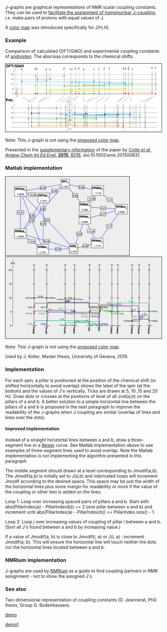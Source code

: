 
J-graphs are graphical representations of NMR scalar coupling constants. They can be used to [facilitate the assignment of homonuclear J-coupling](assembleCouplingNetwork), *i.e.* make pairs of protons with equal values of J.

A [color map](https://nmredatainitiative.github.io/color-map-J-coupling/) was introduced specifically for J(H,H).
### Example 
Comparison of calculated (DFT/GIAO) and experimental coupling constants of [androsten](androsten). The abscissa corresponds to the chemical shifts.

<img style="border:1px solid black;" src="images/annie.png" width="600" alt="J-Graph." />

Note: This J-graph is not using the [proposed color map](https://nmredatainitiative.github.io/color-map-J-coupling/). 

Presented in the [supplementary information](https://onlinelibrary.wiley.com/action/downloadSupplement?doi=10.1002%2Fanie.201500831&file=anie_201500831_sm_miscellaneous_information.pdf) of the paper by 
[Cotte *et al. Angew Chem Int Ed Engl.* **2015**, 6016](https://onlinelibrary.wiley.com/doi/10.1002/anie.201500831), doi:10.1002/anie.201500831.
### Matlab implementation

<img style="border:1px solid black;" src="images/CouplingNetwork.png" width="400" alt="J-Graph." />

<img style="border:1px solid black;" src="images/JGraphMatlab.png" width="600" alt="J-Graph." />

Note: This J-graph is not using the [proposed color map](https://nmredatainitiative.github.io/color-map-J-coupling/). 

Used by J. Keller, Master thesis, University of Geneva, 2019.

### Implementation

For each spin, a pillar is positioned at the position of the chemical shift (or shifted horizontally to avoid overlap) shows the label of the spin (at the bottom) and the values of J's vertically. Ticks are drawn at 5, 10 ,15 and 20 Hz. Draw dots or crosses at the positions of level of all Jval(a,b) on the pillars of a and b. A better solution to a simple horizontal line between the pillars of a and b is proposed in the next paragraph to improve the readability of the J-graphs when J coupling are similar (overlap of lines and lines over the dots).
#### Improved implementation

Instead of a straight horizontal lines between a and b, draw a three-segment line or a [Bésier](https://en.wikipedia.org/wiki/B%C3%A9zier_curve) curve. See Matlab implementation above to see examples of three-segment lines used to avoid overlap. Note the Matlab implementation is not implementing the algorithm presented in this paragraph.

The middle segment should drawn at a level corresponding to Jmodif(a,b).
The Jmodif(a,b) is initially set to J(a,b) and imbricated loops will increment Jmodif according to the desired space. This space may be just the width of the horizontal lines plus some margin for readability or more if the value of the coupling or other text is added on the lines.

Loop 1: Loop over increasing spaced pairs of pillars a and b. Start with abs(PillarIndex(a) - PillarIndex(b)) == 2 (one pillar between a and b) and increment until abs(PillarIndex(a) - PillarIndex(b)) == PillarIndex.size() - 1. 

Loop 2: Loop j over increasing values of coupling of pillar i between a and b. (Sort all J's found between a and b by increasing value.)

If a value of Jmodif(a, b) is close to Jmodif(i, a) or J(i, a) : increment Jmodif(a, b). This will ensure the horizontal line will touch neither the dots nor the horizontal lines located between a and b.
### NMRium implementation

J-graphs are used by [NMRium](https://www.nmrium.org/) as a guide to find coupling partners in NMR assignment - not to show the assigned J's.
### See also 

Two-dimensional representation of coupling constants (D. Jeannerat, PhD thesis, Group G. Bodenhausen).

[demo](./html/chart_example_from_d3-graph-gallery_zoom.html)

[demo1](./html/chart_example_from_d3-graph-gallery_zoom2.html)